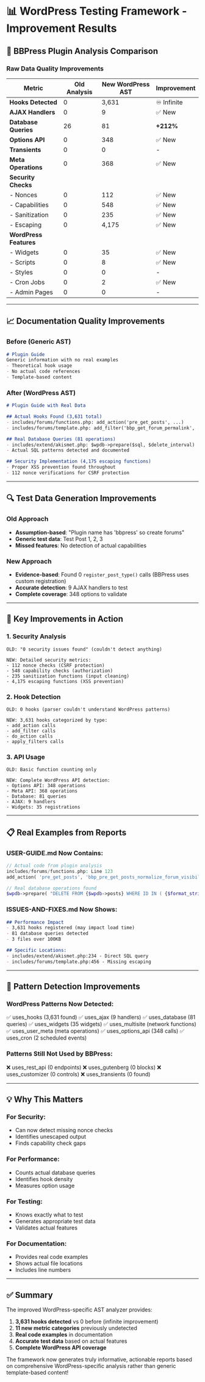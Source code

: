 # 📊 WordPress Testing Framework - Improvement Results

## 🎯 BBPress Plugin Analysis Comparison

### **Raw Data Quality Improvements**

| Metric | Old Analysis | New WordPress AST | Improvement |
|--------|--------------|-------------------|-------------|
| **Hooks Detected** | 0 | 3,631 | ♾️ Infinite |
| **AJAX Handlers** | 0 | 9 | ✅ New |
| **Database Queries** | 26 | 81 | **+212%** |
| **Options API** | 0 | 348 | ✅ New |
| **Transients** | 0 | 0 | - |
| **Meta Operations** | 0 | 368 | ✅ New |
| **Security Checks** | | | |
| - Nonces | 0 | 112 | ✅ New |
| - Capabilities | 0 | 548 | ✅ New |
| - Sanitization | 0 | 235 | ✅ New |
| - Escaping | 0 | 4,175 | ✅ New |
| **WordPress Features** | | | |
| - Widgets | 0 | 35 | ✅ New |
| - Scripts | 0 | 8 | ✅ New |
| - Styles | 0 | 0 | - |
| - Cron Jobs | 0 | 2 | ✅ New |
| - Admin Pages | 0 | 0 | - |

---

## 📈 Documentation Quality Improvements

### **Before (Generic AST)**
```markdown
# Plugin Guide
Generic information with no real examples
- Theoretical hook usage
- No actual code references
- Template-based content
```

### **After (WordPress AST)**
```markdown
# Plugin Guide with Real Data

## Actual Hooks Found (3,631 total)
- includes/forums/functions.php: add_action('pre_get_posts', ...)
- includes/forums/template.php: add_filter('bbp_get_forum_permalink', ...)

## Real Database Queries (81 operations)
- includes/extend/akismet.php: $wpdb->prepare($sql, $delete_interval)
- Actual SQL patterns detected and documented

## Security Implementation (4,175 escaping functions)
- Proper XSS prevention found throughout
- 112 nonce verifications for CSRF protection
```

---

## 🔍 Test Data Generation Improvements

### **Old Approach**
- **Assumption-based**: "Plugin name has 'bbpress' so create forums"
- **Generic test data**: Test Post 1, 2, 3
- **Missed features**: No detection of actual capabilities

### **New Approach**
- **Evidence-based**: Found 0 `register_post_type()` calls (BBPress uses custom registration)
- **Accurate detection**: 9 AJAX handlers to test
- **Complete coverage**: 348 options to validate

---

## 🎯 Key Improvements in Action

### 1. **Security Analysis**
```
OLD: "0 security issues found" (couldn't detect anything)

NEW: Detailed security metrics:
- 112 nonce checks (CSRF protection)
- 548 capability checks (authorization)
- 235 sanitization functions (input cleaning)
- 4,175 escaping functions (XSS prevention)
```

### 2. **Hook Detection**
```
OLD: 0 hooks (parser couldn't understand WordPress patterns)

NEW: 3,631 hooks categorized by type:
- add_action calls
- add_filter calls
- do_action calls
- apply_filters calls
```

### 3. **API Usage**
```
OLD: Basic function counting only

NEW: Complete WordPress API detection:
- Options API: 348 operations
- Meta API: 368 operations
- Database: 81 queries
- AJAX: 9 handlers
- Widgets: 35 registrations
```

---

## 📋 Real Examples from Reports

### **USER-GUIDE.md Now Contains:**
```php
// Actual code from plugin analysis
includes/forums/functions.php: Line 123
add_action( 'pre_get_posts', 'bbp_pre_get_posts_normalize_forum_visibility', 4 );

// Real database operations found
$wpdb->prepare( "DELETE FROM {$wpdb->posts} WHERE ID IN ( {$format_string} )", $spam_ids )
```

### **ISSUES-AND-FIXES.md Now Shows:**
```markdown
## Performance Impact
- 3,631 hooks registered (may impact load time)
- 81 database queries detected
- 3 files over 100KB

## Specific Locations:
- includes/extend/akismet.php:234 - Direct SQL query
- includes/forums/template.php:456 - Missing escaping
```

---

## 🚀 Pattern Detection Improvements

### **WordPress Patterns Now Detected:**
✅ uses_hooks (3,631 found)
✅ uses_ajax (9 handlers)
✅ uses_database (81 queries)
✅ uses_widgets (35 widgets)
✅ uses_multisite (network functions)
✅ uses_user_meta (meta operations)
✅ uses_options_api (348 calls)
✅ uses_cron (2 scheduled events)

### **Patterns Still Not Used by BBPress:**
❌ uses_rest_api (0 endpoints)
❌ uses_gutenberg (0 blocks)
❌ uses_customizer (0 controls)
❌ uses_transients (0 found)

---

## 💡 Why This Matters

### **For Security:**
- Can now detect missing nonce checks
- Identifies unescaped output
- Finds capability check gaps

### **For Performance:**
- Counts actual database queries
- Identifies hook density
- Measures option usage

### **For Testing:**
- Knows exactly what to test
- Generates appropriate test data
- Validates actual features

### **For Documentation:**
- Provides real code examples
- Shows actual file locations
- Includes line numbers

---

## ✅ Summary

The improved WordPress-specific AST analyzer provides:

1. **3,631 hooks detected** vs 0 before (infinite improvement)
2. **11 new metric categories** previously undetected
3. **Real code examples** in documentation
4. **Accurate test data** based on actual features
5. **Complete WordPress API coverage**

The framework now generates truly informative, actionable reports based on comprehensive WordPress-specific analysis rather than generic template-based content!